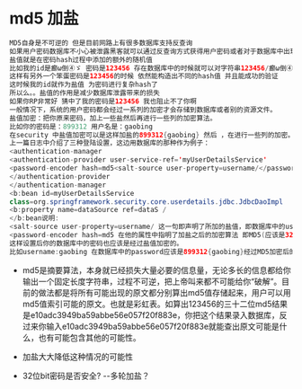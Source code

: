 # md5 加盐

```java
MD5自身是不可逆的 但是目前网路上有很多数据库支持反查询
如果用户密码数据库不小心被泄露黑客就可以通过反查询方式获得用户密码或者对于数据库中出现频率较高的hash码(即很多人使用的)进行暴力破解(因为它通常都是弱口令)
盐值就是在密码hash过程中添加的额外的随机值
比如我的id是癫ω倒④ゞ 密码是123456 存在数据库中的时候就可以对字符串123456/癫ω倒④ゞ 进行hash，而验证密码的时候也以字符串(要验证的密码)/癫ω倒④ゞ 进行验证
这样有另外一个笨蛋密码是123456的时候 依然能构造出不同的hash值 并且能成功的验证
这时候我的id就作为盐值 为密码进行复杂hash了
所以么。。盐值的作用是减少数据库泄露带来的损失
如果你RP非常好 猜中了我的密码是123456 我也阻止不了你啊
一般情况下，系统的用户密码都会经过一系列的加密才会存储到数据库或者别的资源文件。
盐值加密：把你原来密码，加上一些盐然后再进行一些列的加密算法。
比如你的密码是：899312 用户名是：gaobing
在security 中盐值加密可以是这样加盐的899312{gaobing} 然后 ，在进行一些列的加密。
上一篇日志中介绍了三种登陆设置，这边用数据库的那种作为例子：
<authentication-manager
<authentication-provider user-service-ref='myUserDetailsService'
<password-encoder hash=md5<salt-source user-property=username/</password-encoder
</authentication-provider
</authentication-manager
<b:bean id=myUserDetailsService
class=org.springframework.security.core.userdetails.jdbc.JdbcDaoImpl
<b:property name=dataSource ref=dataS /
</b:bean说明:
<salt-source user-property=username/ 这一句即声明了所加的盐值，即数据库中的username字段。
<password-encoder hash=md5 在他的属性中指明了加盐之后的加密算法 即MD5(应该是32位 我测试是32位的)
这样设置后你的数据库中的密码也应该是经过盐值加密的。
比如username:gaobing 在数据库中的password应该是899312{gaobing}经过MD5加密后的 4daf885e05ff45a72ada6652a3727b6a。

```

* md5是摘要算法，本身就已经损失大量必要的信息量，无论多长的信息都给你输出一个固定长度字符串，过程不可逆，把上帝叫来都不可能给你“破解”。目前的做法都是将所有可能出现的原文都分别算出md5值存储起来，用户可以用md5值索引可能的原文。也就是彩虹表。如算出123456的三十二位md5结果是e10adc3949ba59abbe56e057f20f883e，你把这个结果录入数据库，反过来你输入e10adc3949ba59abbe56e057f20f883e就能查出原文可能是什么，也有可能包含其他的可能性。

* 加盐大大降低这种情况的可能性


* 32位bit密码是否安全? --多轮加盐？
